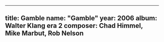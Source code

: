 
---
title: Gamble
name: "Gamble"
year:  2006
album: Walter Klang era 2
composer: Chad Himmel, Mike Marbut, Rob Nelson
---
